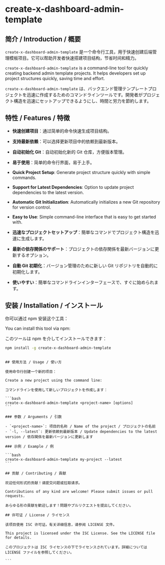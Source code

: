 # create-x-dashboard-admin-template

## 简介 / Introduction / 概要

`create-x-dashboard-admin-template` 是一个命令行工具，用于快速创建后端管理模板项目。它可以帮助开发者快速搭建项目结构，节省时间和精力。

`create-x-dashboard-admin-template` is a command-line tool for quickly creating backend admin template projects. It helps developers set up project structures quickly, saving time and effort.

`create-x-dashboard-admin-template` は、バックエンド管理テンプレートプロジェクトを迅速に作成するためのコマンドラインツールです。開発者がプロジェクト構造を迅速にセットアップできるようにし、時間と労力を節約します。

## 特性 / Features / 特徴

- **快速创建项目**：通过简单的命令快速生成项目结构。
- **支持最新依赖**：可以选择更新项目中的依赖到最新版本。
- **自动初始化 Git**：自动初始化新的 Git 仓库，方便版本管理。
- **易于使用**：简单的命令行界面，易于上手。

- **Quick Project Setup**: Generate project structure quickly with simple commands.
- **Support for Latest Dependencies**: Option to update project dependencies to the latest version.
- **Automatic Git Initialization**: Automatically initializes a new Git repository for version control.
- **Easy to Use**: Simple command-line interface that is easy to get started with.

- **迅速なプロジェクトセットアップ**：簡単なコマンドでプロジェクト構造を迅速に生成します。
- **最新の依存関係のサポート**：プロジェクトの依存関係を最新バージョンに更新するオプション。
- **自動 Git 初期化**：バージョン管理のために新しい Git リポジトリを自動的に初期化します。
- **使いやすい**：簡単なコマンドラインインターフェースで、すぐに始められます。

## 安装 / Installation / インストール

你可以通过 npm 安装这个工具：

You can install this tool via npm:

このツールは npm を介してインストールできます：

```bash
npm install -g create-x-dashboard-admin-template
```

````

## 使用方法 / Usage / 使い方

使用命令行创建一个新的项目：

Create a new project using the command line:

コマンドラインを使用して新しいプロジェクトを作成します：

```bash
create-x-dashboard-admin-template <project-name> [options]
```

### 参数 / Arguments / 引数

- `<project-name>`: 项目的名称 / Name of the project / プロジェクトの名前
- `-l, --latest`: 更新依赖到最新版本 / Update dependencies to the latest version / 依存関係を最新バージョンに更新します

### 示例 / Example / 例

```bash
create-x-dashboard-admin-template my-project --latest
```

## 贡献 / Contributing / 貢献

欢迎任何形式的贡献！请提交问题或拉取请求。

Contributions of any kind are welcome! Please submit issues or pull requests.

あらゆる形の貢献を歓迎します！問題やプルリクエストを提出してください。

## 许可证 / License / ライセンス

该项目使用 ISC 许可证。有关详细信息，请参阅 LICENSE 文件。

This project is licensed under the ISC License. See the LICENSE file for details.

このプロジェクトは ISC ライセンスの下でライセンスされています。詳細については LICENSE ファイルを参照してください。

```

````
